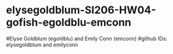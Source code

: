 # elysegoldblum-SI206-HW04-gofish-egoldblu-emconn


#Elyse Goldblum (egoldblu) and Emily Conn (emconn) 
#github IDs: elysegoldblum and emilyconn
